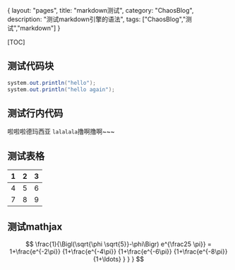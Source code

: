{
layout: "pages",
title: "markdown测试",
category: "ChaosBlog",
description: "测试markdown引擎的语法",
tags: ["ChaosBlog","测试","markdown"]
}

[TOC]

测试代码块
----
```java
system.out.println("hello");
system.out.println("hello again");
```

测试行内代码
---
啦啦啦德玛西亚 `lalalala`撸啊撸啊~~~

测试表格
----
 1 | 2 | 3 
---|---|---
 4 | 5 | 6 
 7 | 8 | 9 
 
测试mathjax
----
$$
\frac{1}{\Bigl(\sqrt{\phi \sqrt{5}}-\phi\Bigr) e^{\frac25 \pi}} =
1+\frac{e^{-2\pi}} {1+\frac{e^{-4\pi}} {1+\frac{e^{-6\pi}}
{1+\frac{e^{-8\pi}} {1+\ldots} } } }
$$

